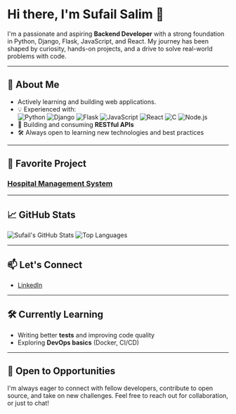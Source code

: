 # Hi there, I'm Sufail Salim 👋

I'm a passionate and aspiring **Backend Developer** with a strong foundation in Python, Django, Flask, JavaScript, and React. My journey has been shaped by curiosity, hands-on projects, and a drive to solve real-world problems with code.

---

## 🚀 About Me

- Actively learning and building web applications.
- 💡 Experienced with:  
  ![Python](https://img.shields.io/badge/Python-3670A0?style=for-the-badge&logo=python&logoColor=ffdd54)
  ![Django](https://img.shields.io/badge/Django-092E20?style=for-the-badge&logo=django&logoColor=white)
  ![Flask](https://img.shields.io/badge/Flask-000?style=for-the-badge&logo=flask&logoColor=white)
  ![JavaScript](https://img.shields.io/badge/JavaScript-F7DF1E?style=for-the-badge&logo=javascript&logoColor=black)
  ![React](https://img.shields.io/badge/React-20232A?style=for-the-badge&logo=react&logoColor=61DAFB)
  ![C](https://img.shields.io/badge/C-00599C?style=for-the-badge&logo=c&logoColor=white)
  ![Node.js](https://img.shields.io/badge/Node.js-339933?style=for-the-badge&logo=nodedotjs&logoColor=white)
- 🔌 Building and consuming **RESTful APIs**
- 🛠️ Always open to learning new technologies and best practices

---

## 🌟 Favorite Project

### [Hospital Management System](https://github.com/Sufail07/Hospital-Management-System)

---

## 📈 GitHub Stats

![Sufail's GitHub Stats](https://github-readme-stats.vercel.app/api?username=Sufail07&show_icons=true&theme=radical)
![Top Languages](https://github-readme-stats.vercel.app/api/top-langs/?username=Sufail07&layout=compact&theme=radical)

---

## 📫 Let's Connect

- [LinkedIn](https://www.linkedin.com/in/sufail-salim-3038b624a/)

---

## 🛠️ Currently Learning

- Writing better **tests** and improving code quality
- Exploring **DevOps basics** (Docker, CI/CD)

---

## 🤝 Open to Opportunities

I'm always eager to connect with fellow developers, contribute to open source, and take on new challenges. Feel free to reach out for collaboration, or just to chat!

